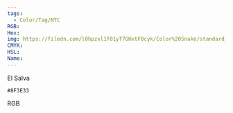 ```yaml
---
tags:
  - Color/Tag/NTC
RGB:
Hex:
img: https://filedn.com/l0hpzxl1f01yT7GHxtF8cyk/Color%20Snake/standard_csv_to_svg/8F3E33.svg
CMYK:
HSL:
Name:
---
```

El Salva
```palette
#8F3E33
```
RGB
